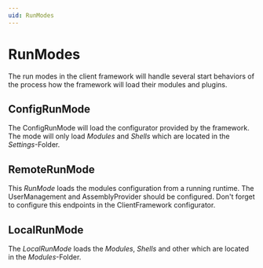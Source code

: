 ```yaml
---
uid: RunModes
---
```

# RunModes

The run modes in the client framework will handle several start behaviors of the process how the framework will load their modules and plugins.

## ConfigRunMode

The ConfigRunMode will load the configurator provided by the framework. The mode will only load *Modules* and *Shells*  which are located in the *Settings*-Folder.

## RemoteRunMode

This *RunMode* loads the modules configuration from a running runtime. The UserManagement and AssemblyProvider should be configured. Don't forget to configure this endpoints in the ClientFramework configurator.

## LocalRunMode

The *LocalRunMode* loads the *Modules*, *Shells* and other which are located in the *Modules*-Folder.
